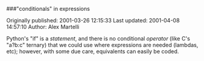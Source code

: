 ###"conditionals" in expressions

Originally published: 2001-03-26 12:15:33
Last updated: 2001-04-08 14:57:10
Author: Alex Martelli

Python's "if" is a _statement_, and there is no conditional _operator_ (like C's "a?b:c" ternary) that we could use where expressions are needed (lambdas, etc); however, with some due care, equivalents can easily be coded.